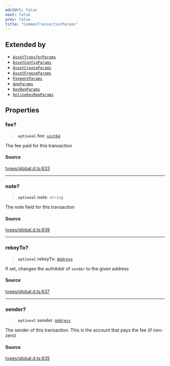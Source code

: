```yaml
---
editUrl: false
next: false
prev: false
title: "CommonTransactionParams"
---
```


## Extended by

- [`AssetTransferParams`](AssetTransferParams.md)
- [`AssetConfigParams`](AssetConfigParams.md)
- [`AssetCreateParams`](AssetCreateParams.md)
- [`AssetFreezeParams`](AssetFreezeParams.md)
- [`PaymentParams`](PaymentParams.md)
- [`AppParams`](AppParams.md)
- [`KeyRegParams`](KeyRegParams.md)
- [`OnlineKeyRegParams`](OnlineKeyRegParams.md)

## Properties

### fee?

> **`optional`** **fee**: [`uint64`](../type-aliases/uint64.md)

The fee paid for this transaction

#### Source

[types/global.d.ts:633](https://github.com/algorandfoundation/tealscript/blob/e015f8b0/types/global.d.ts#L633)

***

### note?

> **`optional`** **note**: `string`

The note field for this transaction

#### Source

[types/global.d.ts:639](https://github.com/algorandfoundation/tealscript/blob/e015f8b0/types/global.d.ts#L639)

***

### rekeyTo?

> **`optional`** **rekeyTo**: [`Address`](../classes/Address.md)

If set, changes the authAddr of `sender` to the given address

#### Source

[types/global.d.ts:637](https://github.com/algorandfoundation/tealscript/blob/e015f8b0/types/global.d.ts#L637)

***

### sender?

> **`optional`** **sender**: [`Address`](../classes/Address.md)

The sender of this transaction. This is the account that pays the fee (if non-zero)

#### Source

[types/global.d.ts:635](https://github.com/algorandfoundation/tealscript/blob/e015f8b0/types/global.d.ts#L635)
